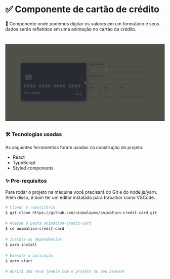 # ✅ Componente de cartão de crédito
🚀 Componente onde podemos digitar os valores em um formulário e seus dados serão refletidos em uma animação no cartão de crédito.

<h1 align="center">
  <img alt="Cartão de crédito" title="Cartão de crédito" src="./src/assets/demo.gif" />
</h1>

### 🛠 Tecnologias usadas

As seguintes ferramentas foram usadas na construção do projeto:

* React
* TypeScript
* Styled components

### ✨ Pré-requisitos

Para rodar o projeto na máquina você precisará do Git e do node.js/yarn. Além disso, é bom ter um editor instalado para trabalhar como VSCode.

```bash
# Clonar o repositório
$ git clone https://github.com/uismalopes/animation-credit-card.git

# Acesse a pasta animation-credit-card
$ cd animation-credit-card

# Instale as dependências
$ yarn install

# Execute a aplicação
$ yarn start

# Abrirá uma nova janela com o projeto no seu browser
```